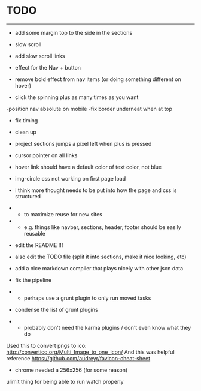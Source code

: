 # TODO
________

- add some margin top to the side in the sections

- slow scroll
- add slow scroll links
- effect for the Nav + button
- remove bold effect from nav items (or doing something different on hover)

- click the spinning plus as many times as you want

-position nav absolute on mobile
-fix border underneat when at top

- fix timing
- clean up

- project sections jumps a pixel left when plus is pressed


- cursor pointer on all links

- hover link should have a default color of text color, not blue
- img-circle css not working on first page load
- i think more thought needs to be put into how the page and css is structured
- - to maximize reuse for new sites
- - e.g. things like navbar, sections, header, footer should be easily reusable
- edit the README !!!
- also edit the TODO file (split it into sections, make it nice looking, etc)
- add a nice markdown compiler that plays nicely with other json data
- fix the pipeline
- - perhaps use a grunt plugin to only run moved tasks
- condense the list of grunt plugins
- - probably don't need the karma plugins / don't even know what they do

Used this to convert pngs to ico:
http://convertico.org/Multi_Image_to_one_icon/
And this was helpful reference
https://github.com/audreyr/favicon-cheat-sheet

- chrome needed a 256x256 (for some reason)

ulimit thing for being able to run watch properly